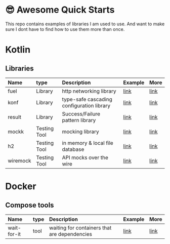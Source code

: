 # :sunglasses: Awesome Quick Starts

This repo contains examples of libraries I am used to use. And want to make sure I dont have to find how to use them more than once.

# Kotlin

## Libraries 

| Name     | type         | Description                               | Example                            | More                                          |
| :------- | :----------- | :---------------------------------------- | :--------------------------------- | :-------------------------------------------- |
| fuel     | Library      | http networking library                   | [link](kotlin/libraries/fuel.md)   | [link](https://github.com/kittinunf/fuel)     |
| konf     | Library      | type-safe cascading configuration library | [link](kotlin/libraries/konf.md)   | [link](https://github.com/uchuhimo/konf)      |
| result   | Library      | Success/Failure pattern library           | [link](kotlin/libraries/result.md) | [link](https://github.com/kittinunf/Result)   |
| mockk    | Testing Tool | mocking library                           | [link](kotlin/testing/mockk.md)    | [link](https://mockk.io/)                     |
| h2       | Testing Tool | in memory & local file database           | [link](kotlin/testing/h2.md)       | [link](https://h2database.com/html/main.html) |
| wiremock | Testing Tool | API mocks over the wire                   | [link](kotlin/testing/wiremock.md) | [link](https://wiremock.org/)                 |


# Docker

## Compose tools

| Name        | type | Description                                  | Example                       | More                                             |
| :---------- | :--- | :------------------------------------------- | :---------------------------- | :----------------------------------------------- |
| wait-for-it | tool | waiting for containers that are dependencies | [link](docker/wait-for-it.md) | [link](https://github.com/vishnubob/wait-for-it) |
